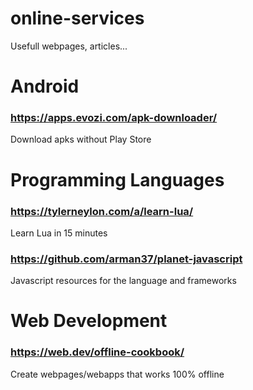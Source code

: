 # online-services
Usefull webpages, articles...

# Android  
### https://apps.evozi.com/apk-downloader/  
Download apks without Play Store
  
# Programming Languages
### https://tylerneylon.com/a/learn-lua/  
Learn Lua in 15 minutes  

### https://github.com/arman37/planet-javascript  
Javascript resources for the language and frameworks
  
# Web Development  
### https://web.dev/offline-cookbook/  
Create webpages/webapps that works 100% offline  
